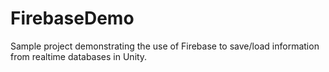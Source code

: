 # FirebaseDemo
Sample project demonstrating the use of Firebase to save/load information from realtime databases in Unity.
